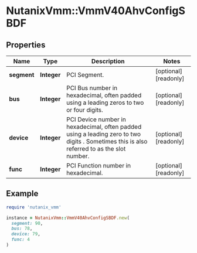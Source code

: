 # NutanixVmm::VmmV40AhvConfigSBDF

## Properties

| Name | Type | Description | Notes |
| ---- | ---- | ----------- | ----- |
| **segment** | **Integer** | PCI Segment. | [optional][readonly] |
| **bus** | **Integer** | PCI Bus number in hexadecimal, often padded using a leading zeros to two or four digits. | [optional][readonly] |
| **device** | **Integer** | PCI Device number in hexadecimal, often padded using a leading zero to two digits . Sometimes this is also referred to as the slot number. | [optional][readonly] |
| **func** | **Integer** | PCI Function number in hexadecimal. | [optional][readonly] |

## Example

```ruby
require 'nutanix_vmm'

instance = NutanixVmm::VmmV40AhvConfigSBDF.new(
  segment: 90,
  bus: 78,
  device: 79,
  func: 4
)
```

